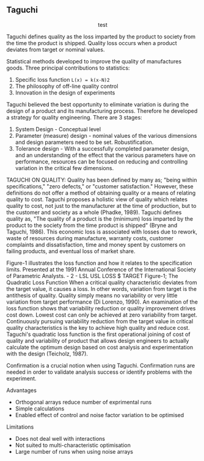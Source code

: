 
Taguchi
-------

<center>test</center>

Taguchi defines quality as the loss imparted by the product to society from the
time the product is shipped. Quality loss occurs when a product deviates from
target or nominal values.

Statistical methods developed to improve the quality of manufactures goods.
Three principal contributions to statistics:

1. Specific loss function `L(x) = k(x-N)2`
2. The philosophy of off-line quality control
3. Innovation in the design of experiments

Taguchi believed the best opportunity to eliminate variation is during the
design of a product and its manufacturing process. Therefore he developed a
strategy for quality engineering. There are 3 stages:

1. System Design - Conceptual level
2. Parameter (measure) design - nominal values of the various dimensions and
design parameters need to be set. Robustification.
3. Tolerance design - With a successfully completed parameter design, and an
understanding of the effect that the various parameters have on performance,
resources can be focused on reducing and controlling variation in the critical
few dimensions.

TAGUCHI ON QUALITY: Quality has been defined by many as; "being within
specifications," "zero defects," or "customer satisfaction." However, these
definitions do not offer a method of obtaining quality or a means of relating
quality to cost. Taguchi proposes a holistic view of quality which relates
quality to cost, not just to the manufacturer at the time of production, but to
the customer and society as a whole (Phadke, 1989). Taguchi defines quality as,
"The quality of a product is the (minimum) loss imparted by the product to the
society from the time product is shipped" (Bryne and Taguchi, 1986). This
economic loss is associated with losses due to rework, waste of resources during
manufacture, warranty costs, customer complaints and dissatisfaction, time and
money spent by customers on failing products, and eventual loss of market share.

Figure-1 illustrates the loss function and how it relates to the specification
limits. Presented at the 1991 Annual Conference of the International Society of
Parametric Analysts. - 2 - LSL USL LOSS $ TARGET Figure-1; The Quadratic Loss
Function When a critical quality characteristic deviates from the target value,
it causes a loss. In other words, variation from target is the antithesis of
quality. Quality simply means no variability or very little variation from
target performance (Di Lorenzo, 1990). An examination of the loss function shows
that variability reduction or quality improvement drives cost down. Lowest cost
can only be achieved at zero variability from target. Continuously pursuing
variability reduction from the target value in critical quality characteristics
is the key to achieve high quality and reduce cost. Taguchi's quadratic loss
function is the first operational joining of cost of quality and variability of
product that allows design engineers to actually calculate the optimum design
based on cost analysis and experimentation with the design (Teicholz, 1987).

Confirmation is a crucial notion when using Taguchi. Confirmation runs are needed
in order to validate analysis success or identify problems with the experiment.

Advantages
* Orthogonal arrays reduce number of exprimental runs
* Simple calculations
* Enabled effect of control and noise factor variation to be optimised

Limitations
* Does not deal well with interactions
* Not suited to multi-characteristic optimisation
* Large number of runs when using noise arrays
